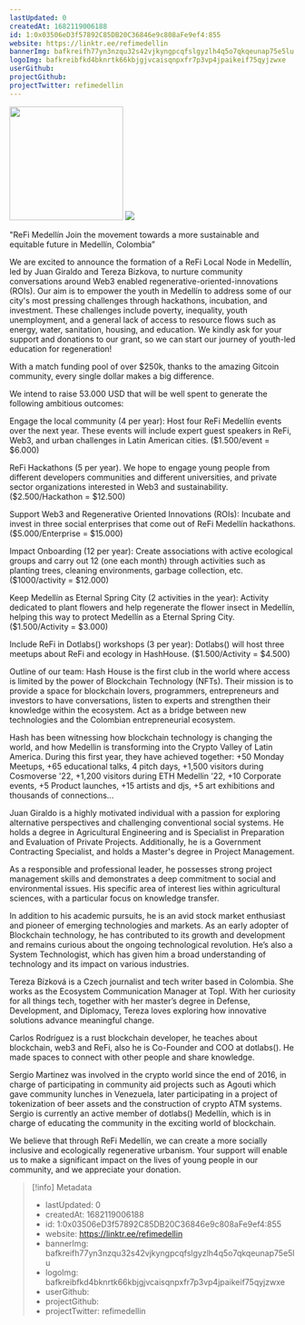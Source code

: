 ```yaml
---
lastUpdated: 0
createdAt: 1682119006188
id: 1:0x03506eD3f57892C85DB20C36846e9c808aFe9ef4:855
website: https://linktr.ee/refimedellin
bannerImg: bafkreifh77yn3nzqu32s42vjkyngpcqfslgyzlh4q5o7qkqeunap75e5lu
logoImg: bafkreibfkd4bknrtk66kbjgjvcaisqnpxfr7p3vp4jpaikeif75qyjzwxe
userGithub:
projectGithub:
projectTwitter: refimedellin
---
```


<img style="width: 200px" src="https://ipfs-grants-stack.gitcoin.co/ipfs/bafkreibfkd4bknrtk66kbjgjvcaisqnpxfr7p3vp4jpaikeif75qyjzwxe">

<img src="https://ipfs-grants-stack.gitcoin.co/ipfs/bafkreifh77yn3nzqu32s42vjkyngpcqfslgyzlh4q5o7qkqeunap75e5lu">

"ReFi Medellín Join the movement towards a more sustainable and equitable future in Medellín, Colombia”

We are excited to announce the formation of a ReFi Local Node in Medellín, led by Juan Giraldo and Tereza Bizkova, to nurture community conversations around Web3 enabled regenerative-oriented-innovations (ROIs). Our aim is to empower the youth in Medellín to address some of our city's most pressing challenges through hackathons, incubation, and investment. These challenges include poverty, inequality, youth unemployment, and a general lack of access to resource flows such as energy, water, sanitation, housing, and education.
We kindly ask for your support and donations to our grant, so we can start our journey of youth-led education for regeneration!
 
With a match funding pool of over $250k, thanks to the amazing Gitcoin community, every single dollar makes a big difference.


We intend to raise 53.000 USD that will be well spent to generate the following ambitious outcomes:

Engage the local community (4 per year):
Host four ReFi Medellín events over the next year. These events will include expert guest speakers in ReFi, Web3, and urban challenges in Latin American cities.
($1.500/event = $6.000)

ReFi Hackathons (5 per year). 
We hope to engage young people from different developers communities and different universities, and private sector organizations interested in Web3 and sustainability.
($2.500/Hackathon = $12.500)

Support Web3 and Regenerative Oriented Innovations (ROIs):
Incubate and invest in three social enterprises that come out of ReFi Medellín hackathons.
($5.000/Enterprise = $15.000)

Impact Onboarding (12 per year):
Create associations with active ecological groups and carry out 12 (one each month) through activities such as planting trees, cleaning environments, garbage collection, etc.
($1000/activity = $12.000)

Keep Medellín as Eternal Spring City (2 activities in the year):
Activity dedicated to plant flowers and help regenerate the flower insect in Medellín, helping this way to protect Medellín as a Eternal Spring City.
($1.500/Activity = $3.000)

Include ReFi in Dotlabs() workshops (3 per year):
Dotlabs() will host three meetups about ReFi and ecology in HashHouse.
($1.500/Activity = $4.500)


Outline of our team:
Hash House is the first club in the world where access is limited by the power of Blockchain Technology (NFTs). Their mission is to provide a space for blockchain lovers, programmers, entrepreneurs and investors to have conversations, listen to experts and strengthen their knowledge within the ecosystem. Act as a bridge between new technologies and the Colombian entrepreneurial ecosystem.

Hash has been witnessing how blockchain technology is changing the world, and how Medellin is transforming into the Crypto Valley of Latin America. During this first year, they have achieved together: +50 Monday Meetups, +65 educational talks, 4 pitch days, +1,500 visitors during Cosmoverse '22, +1,200 visitors during ETH Medellin '22, +10 Corporate events, +5 Product launches, +15 artists and djs, +5 art exhibitions and thousands of connections...


Juan Giraldo is a highly motivated individual with a passion for exploring alternative perspectives and challenging conventional social systems. He holds a degree in Agricultural Engineering and is Specialist in Preparation and Evaluation of Private Projects. Additionally, he is a Government Contracting Specialist, and holds a Master's degree in Project Management.

As a responsible and professional leader, he possesses strong project management skills and demonstrates a deep commitment to social and environmental issues. His specific area of interest lies within agricultural sciences, with a particular focus on knowledge transfer.

In addition to his academic pursuits, he is an avid stock market enthusiast and pioneer of emerging technologies and markets. As an early adopter of Blockchain technology, he has contributed to its growth and development and remains curious about the ongoing technological revolution. He’s also a System Technologist, which has given him a broad understanding of technology and its impact on various industries.

Tereza Bízková is a Czech journalist and tech writer based in Colombia. She works as the Ecosystem Communication Manager at Topl. With her curiosity for all things tech, together with her master’s degree in Defense, Development, and Diplomacy, Tereza loves exploring how innovative solutions advance meaningful change.

Carlos Rodríguez is a rust blockchain developer, he teaches about blockchain, web3 and ReFi, also he is Co-Founder and COO at dotlabs(). He made spaces to connect with other people and share knowledge. 

Sergio Martinez was involved in the crypto world since the end of 2016, in charge of participating in community aid projects such as Agouti which gave community lunches in Venezuela, later participating in a project of tokenization of beer assets and the construction of crypto ATM systems. Sergio is currently an active member of dotlabs() Medellín, which is in charge of educating the community in the exciting world of blockchain.


We believe that through ReFi Medellín, we can create a more socially inclusive and ecologically regenerative urbanism. Your support will enable us to make a significant impact on the lives of young people in our community, and we appreciate your donation.

> [!info] Metadata
> * lastUpdated: 0
> * createdAt: 1682119006188
> * id: 1:0x03506eD3f57892C85DB20C36846e9c808aFe9ef4:855
> * website: https://linktr.ee/refimedellin
> * bannerImg: bafkreifh77yn3nzqu32s42vjkyngpcqfslgyzlh4q5o7qkqeunap75e5lu
> * logoImg: bafkreibfkd4bknrtk66kbjgjvcaisqnpxfr7p3vp4jpaikeif75qyjzwxe
> * userGithub: 
> * projectGithub: 
> * projectTwitter: refimedellin